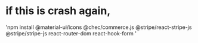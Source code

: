 # if this is crash again,
'npm install @material-ui/icons @chec/commerce.js 
@stripe/react-stripe-js @stripe/stripe-js 
react-router-dom react-hook-form
'
